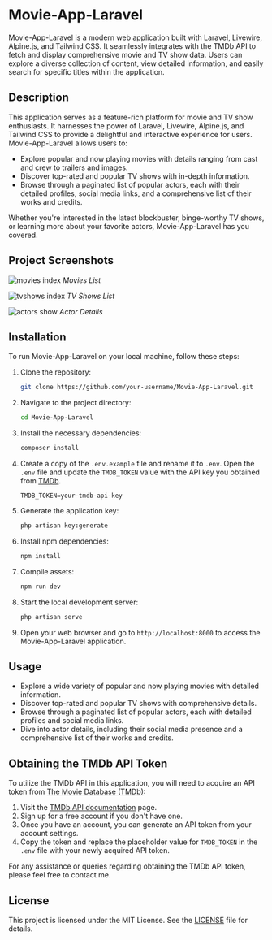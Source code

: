 # Movie-App-Laravel

Movie-App-Laravel is a modern web application built with Laravel, Livewire, Alpine.js, and Tailwind CSS. It seamlessly integrates with the TMDb API to fetch and display comprehensive movie and TV show data. Users can explore a diverse collection of content, view detailed information, and easily search for specific titles within the application.

## Description

This application serves as a feature-rich platform for movie and TV show enthusiasts. It harnesses the power of Laravel, Livewire, Alpine.js, and Tailwind CSS to provide a delightful and interactive experience for users. Movie-App-Laravel allows users to:

- Explore popular and now playing movies with details ranging from cast and crew to trailers and images.
- Discover top-rated and popular TV shows with in-depth information.
- Browse through a paginated list of popular actors, each with their detailed profiles, social media links, and a comprehensive list of their works and credits.

Whether you're interested in the latest blockbuster, binge-worthy TV shows, or learning more about your favorite actors, Movie-App-Laravel has you covered.

## Project Screenshots

![movies index](https://github.com/DarirAbdelbassit/Movie-App-Laravel/assets/85806305/fde1374e-c4c8-4815-a6d4-cb9a08100005)
*Movies List*

![tvshows index](https://github.com/DarirAbdelbassit/Movie-App-Laravel/assets/85806305/9bfac533-d28b-4d43-9349-3c0764bead64)
*TV Shows List*

![actors show](https://github.com/DarirAbdelbassit/Movie-App-Laravel/assets/85806305/86550881-a8a6-4965-b1aa-15c7af34addd)
*Actor Details*

## Installation

To run Movie-App-Laravel on your local machine, follow these steps:

1. Clone the repository:

    ```bash
    git clone https://github.com/your-username/Movie-App-Laravel.git
    ```

2. Navigate to the project directory:

    ```bash
    cd Movie-App-Laravel
    ```

3. Install the necessary dependencies:

    ```bash
    composer install
    ```

4. Create a copy of the `.env.example` file and rename it to `.env`. Open the `.env` file and update the `TMDB_TOKEN` value with the API key you obtained from [TMDb](https://www.themoviedb.org/login?to=read_me&redirect=%2Fdocs).

    ```dotenv
    TMDB_TOKEN=your-tmdb-api-key
    ```

5. Generate the application key:

    ```bash
    php artisan key:generate
    ```

6. Install npm dependencies:

    ```bash
    npm install
    ```

7. Compile assets:

    ```bash
    npm run dev
    ```

8. Start the local development server:

    ```bash
    php artisan serve
    ```

9. Open your web browser and go to `http://localhost:8000` to access the Movie-App-Laravel application.

## Usage

- Explore a wide variety of popular and now playing movies with detailed information.
- Discover top-rated and popular TV shows with comprehensive details.
- Browse through a paginated list of popular actors, each with detailed profiles and social media links.
- Dive into actor details, including their social media presence and a comprehensive list of their works and credits.

## Obtaining the TMDb API Token

To utilize the TMDb API in this application, you will need to acquire an API token from [The Movie Database (TMDb)](https://www.themoviedb.org/documentation/api):

1. Visit the [TMDb API documentation](https://www.themoviedb.org/documentation/api) page.
2. Sign up for a free account if you don't have one.
3. Once you have an account, you can generate an API token from your account settings.
4. Copy the token and replace the placeholder value for `TMDB_TOKEN` in the `.env` file with your newly acquired API token.

For any assistance or queries regarding obtaining the TMDb API token, please feel free to contact me.

## License

This project is licensed under the MIT License. See the [LICENSE](LICENSE) file for details.
